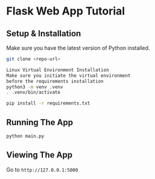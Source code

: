 # Flask Web App Tutorial

## Setup & Installation

Make sure you have the latest version of Python installed.

```bash
git clone <repo-url>
```

```bash
Linux Virtual Environment Installation
Make sure you initiate the virtual environment
before the requirements installation
python3 -m venv .venv
. .venv/bin/activate
```

```bash
pip install -r requirements.txt
```

## Running The App

```bash
python main.py
```

## Viewing The App

Go to `http://127.0.0.1:5000`
